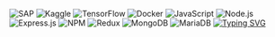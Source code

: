 ![SAP](https://img.shields.io/badge/SAP-%2300BFFF.svg?style=plastic&logo=sap&logoColor=white)
 ![Kaggle](https://img.shields.io/badge/Kaggle-20BEFF?style=plastic&logo=Kaggle&logoColor=white)
 ![TensorFlow](https://img.shields.io/badge/TensorFlow-FF6F00?style=plastic&logo=tensorflow&logoColor=white)
 ![Docker](https://img.shields.io/badge/Docker-2496ED?style=plastic&logo=docker&logoColor=white)
 ![JavaScript](https://img.shields.io/badge/JavaScript-F7DF1E?style=plastic&logo=javascript&logoColor=black)
 ![Node.js](https://img.shields.io/badge/Node.js-43853D?style=plastic&logo=node.js&logoColor=white)
 ![Express.js](https://img.shields.io/badge/express.js-%23404d59.svg?style=plastic&logo=express&logoColor=%2361DAFB)
 ![NPM](https://img.shields.io/badge/NPM-%23000000.svg?style=plastic&logo=npm&logoColor=white)
 ![Redux](https://img.shields.io/badge/Redux-764ABC?style=plastic&logo=redux&logoColor=white)
 ![MongoDB](https://img.shields.io/badge/MongoDB-4EA94B?style=plastic&logo=mongodb&logoColor=white)
 ![MariaDB](https://img.shields.io/badge/MariaDB-003545?style=plastic&logo=mariadb&logoColor=white)
 <a href="https://git.io/typing-svg">
   <img src="https://readme-typing-svg.herokuapp.com/?lines=wwwroot+hello+world!;hi+there!+i'm+using+github;&center=true&font=Fira+Code&size=22&color=00C1D4&width=600&height=50" alt="Typing SVG" />
 </a>
 
 
